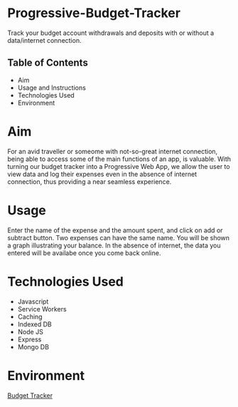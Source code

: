 # Progressive-Budget-Tracker
Track your budget account withdrawals and deposits with or without a data/internet connection.

## Table of Contents

- Aim
- Usage and Instructions
- Technologies Used
- Environment

# Aim
For an avid traveller or someome with not-so-great internet connection, being able to access some of the main functions of an app, is valuable. With turning our budget tracker into a Progressive Web App, we allow the user to view data and log their expenses even in the absence of internet connection, thus providing a near seamless experience.

# Usage
Enter the name of the expense and the amount spent, and click on add or subtract button. Two expenses can have the same name. You will be shown a graph illustrating your balance. In the absence of internet, the data you entered will be availabe once you come back online.

# Technologies Used

- Javascript
- Service Workers
- Caching
- Indexed DB
- Node JS
- Express
- Mongo DB

# Environment

[Budget Tracker](https://git.heroku.com/salty-everglades-97004.git)



